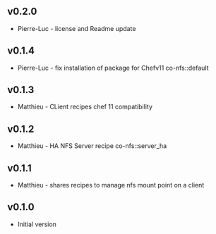 ## v0.2.0
- Pierre-Luc - license and Readme update

## v0.1.4
- Pierre-Luc - fix installation of package for Chefv11 co-nfs::default

## v0.1.3
- Matthieu - CLient recipes chef 11 compatibility

## v0.1.2
- Matthieu - HA NFS Server recipe co-nfs::server_ha

## v0.1.1
- Matthieu - shares recipes to manage nfs mount point on a client

## v0.1.0 
- Initial version
